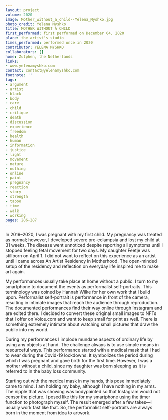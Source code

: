 ```yaml
---
layout: project
volume: 2020
image: Mother_without_a_child--Yelena_Myshko.jpg
photo_credit: Yelena Myshko
title: MOTHER WITHOUT A CHILD
first_performed: first performed on December 04, 2020
place: the artist's studio
times_performed: performed once in 2020
contributor: YELENA MYSHKO
collaborators: []
home: Zutphen, the Netherlands
links:
- www.yelenamyshko.com
contact: contact@yelenamyshko.com
footnote: ''
tags:
- argument
- artist
- black
- body
- care
- child
- critique
- death
- discussion
- experience
- freedom
- health
- human
- information
- justice
- light
- movement
- nature
- nothing
- online
- paint
- pregnancy
- reaction
- story
- strength
- taboo
- time
- walk
- working
pages: 286-287
---
```

In 2019–2020, I was pregnant with my first child. My pregnancy was treated as normal; however, I developed severe pre-eclampsia and lost my child at 31 weeks. The disease went unnoticed despite reporting all symptoms until I stopped feeling fetal movement for two days. My daughter Feetje was stillborn on April 1. I did not want to reflect on this experience as an artist until I came across An Artist Residency in Motherhood. The open-minded setup of the residency and reflection on everyday life inspired me to make art again.

My performances usually take place at home without a public. I turn to my smartphone to document the events as performalist self-portraits. This terminology was coined by Hannah Wilke for her own work that I build upon. Performalist self-portrait is performance in front of the camera, resulting in intimate images that reach the audience through reproduction. The documented performances find their way online through Instagram and are edited there. I decided to convert these original small images to NFTs that I offer on Voice.com and want to keep small for print as well. There is something extremely intimate about watching small pictures that draw the public into my world.

During my performances I implode mundane aspects of ordinary life by using any objects at hand. The challenge always is to use simple means in resourceful ways. This performance started with a medical mask that I had to wear during the Covid-19 lockdowns. It symbolizes the period during which I was pregnant and gave birth for the first time. However, I was a mother without a child, since my daughter was born sleeping as it is referred to in the baby loss community.

Starting out with the medical mask in my hands, this pose immediately came to mind. I am holding my baby, although I have nothing in my arms. The nipple that was showing was bodypainted so that Instagram would not censor the picture. I posed like this for my smartphone using the timer function to photograph myself. The result emerged after a few takes—I usually work fast like that. So, the performalist self-portraits are always born in the moment from idea to artwork.